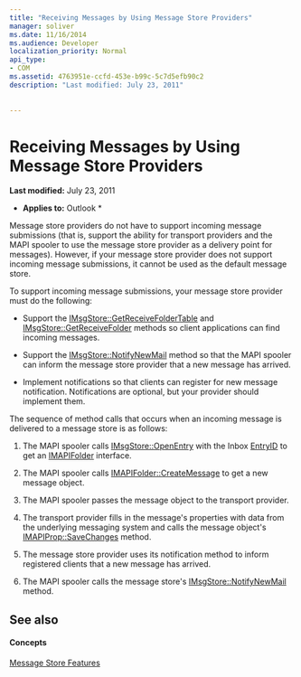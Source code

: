 ```yaml
---
title: "Receiving Messages by Using Message Store Providers"
manager: soliver
ms.date: 11/16/2014
ms.audience: Developer
localization_priority: Normal
api_type:
- COM
ms.assetid: 4763951e-ccfd-453e-b99c-5c7d5efb90c2
description: "Last modified: July 23, 2011"
 
 
---
```


# Receiving Messages by Using Message Store Providers

 **Last modified:** July 23, 2011 
  
 * **Applies to:** Outlook * 
  
Message store providers do not have to support incoming message submissions (that is, support the ability for transport providers and the MAPI spooler to use the message store provider as a delivery point for messages). However, if your message store provider does not support incoming message submissions, it cannot be used as the default message store.
  
To support incoming message submissions, your message store provider must do the following:
  
- Support the [IMsgStore::GetReceiveFolderTable](imsgstore-getreceivefoldertable.md) and [IMsgStore::GetReceiveFolder](imsgstore-getreceivefolder.md) methods so client applications can find incoming messages. 
    
- Support the [IMsgStore::NotifyNewMail](imsgstore-notifynewmail.md) method so that the MAPI spooler can inform the message store provider that a new message has arrived. 
    
- Implement notifications so that clients can register for new message notification. Notifications are optional, but your provider should implement them.
    
The sequence of method calls that occurs when an incoming message is delivered to a message store is as follows:
  
1. The MAPI spooler calls [IMsgStore::OpenEntry](imsgstore-openentry.md) with the Inbox [EntryID](entryid.md) to get an [IMAPIFolder](imapifolderimapicontainer.md) interface. 
    
2. The MAPI spooler calls [IMAPIFolder::CreateMessage](imapifolder-createmessage.md) to get a new message object. 
    
3. The MAPI spooler passes the message object to the transport provider.
    
4. The transport provider fills in the message's properties with data from the underlying messaging system and calls the message object's [IMAPIProp::SaveChanges](imapiprop-savechanges.md) method. 
    
5. The message store provider uses its notification method to inform registered clients that a new message has arrived.
    
6. The MAPI spooler calls the message store's [IMsgStore::NotifyNewMail](imsgstore-notifynewmail.md) method. 
    
## See also

#### Concepts

[Message Store Features](message-store-features.md)

